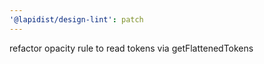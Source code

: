 ```yaml
---
'@lapidist/design-lint': patch
---
```


refactor opacity rule to read tokens via getFlattenedTokens
